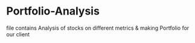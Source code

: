 # Portfolio-Analysis
file contains Analysis of stocks on different metrics &amp; making Portfolio for our client
